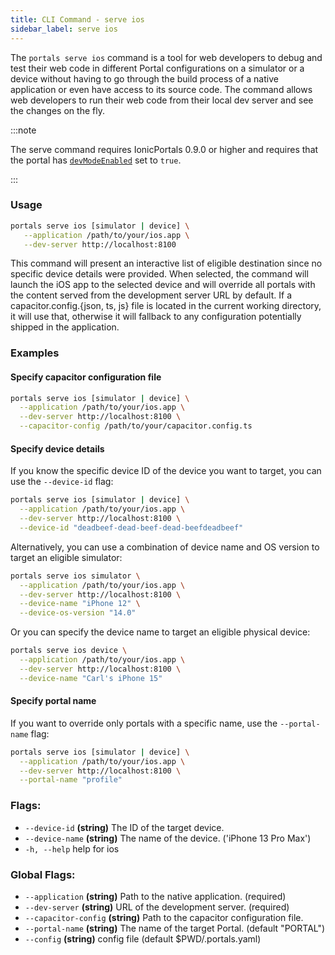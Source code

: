 ```yaml
---
title: CLI Command - serve ios
sidebar_label: serve ios
---
```


The `portals serve ios` command is a tool for web developers to debug and test their
web code in different Portal configurations on a simulator or a device without having
to go through the build process of a native application or even have access to its
source code. The command allows web developers to run their web code from their local
dev server and see the changes on the fly.

:::note

The serve command requires IonicPortals 0.9.0 or higher and requires that the portal
has [`devModeEnabled`](https://ionic-portals-ios.vercel.app/documentation/ionicportals/portal/devmodeenabled) set to `true`.

:::

### Usage
```bash
portals serve ios [simulator | device] \
   --application /path/to/your/ios.app \
   --dev-server http://localhost:8100
```
This command will present an interactive list of eligible destination since no specific device details were provided. When selected, the command will launch the iOS app to the selected device and will override all portals with the content served from the development server URL by default. If a capacitor.config.&lcub;json, ts, js} file is located in the current working directory, it will use that, otherwise it will fallback to any configuration potentially shipped in the application.

### Examples

#### Specify capacitor configuration file

```bash
portals serve ios [simulator | device] \
  --application /path/to/your/ios.app \
  --dev-server http://localhost:8100 \
  --capacitor-config /path/to/your/capacitor.config.ts
```

#### Specify device details

If you know the specific device ID of the device you want to target, you can use the `--device-id` flag:

```bash
portals serve ios [simulator | device] \
  --application /path/to/your/ios.app \
  --dev-server http://localhost:8100 \
  --device-id "deadbeef-dead-beef-dead-beefdeadbeef"
```

Alternatively, you can use a combination of device name and OS version to target an eligible simulator:

```bash
portals serve ios simulator \
  --application /path/to/your/ios.app \
  --dev-server http://localhost:8100 \
  --device-name "iPhone 12" \
  --device-os-version "14.0"
```

Or you can specify the device name to target an eligible physical device:

```bash
portals serve ios device \
  --application /path/to/your/ios.app \
  --dev-server http://localhost:8100 \
  --device-name "Carl's iPhone 15"
```

#### Specify portal name

If you want to override only portals with a specific name, use the `--portal-name` flag:

```bash
portals serve ios [simulator | device] \
  --application /path/to/your/ios.app \
  --dev-server http://localhost:8100 \
  --portal-name "profile"
```
### Flags:
- `--device-id` **(string)**     The ID of the target device.
- `--device-name` **(string)**   The name of the device. ('iPhone 13 Pro Max')
- `-h, --help`             help for ios

### Global Flags:
- `--application` **(string)**        Path to the native application. (required)
- `--dev-server` **(string)**         URL of the development server. (required)
- `--capacitor-config` **(string)**   Path to the capacitor configuration file.
- `--portal-name` **(string)**        The name of the target Portal. (default "PORTAL")
- `--config` **(string)**             config file (default $PWD/.portals.yaml)

